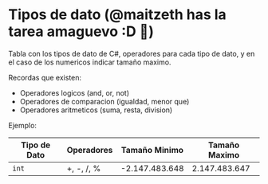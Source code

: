 # Tipos de dato (@maitzeth has la tarea amaguevo :D :pizza:)

Tabla con los tipos de dato de C#, operadores para cada tipo de dato,
y en el caso de los numericos indicar tamaño maximo.

Recordas que existen:
- Operadores logicos (and, or, not)
- Operadores de comparacion (igualdad, menor que)
- Operadores aritmeticos (suma, resta, division)

Ejemplo:

Tipo de Dato | Operadores | Tamaño Minimo  | Tamaño Maximo | 
------------ | ---------- | -------------- | ------------- |
`int`        | +, -, /, % | -2.147.483.648 | 2.147.483.647 |